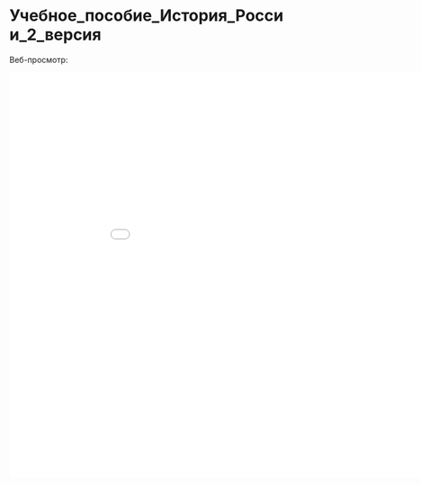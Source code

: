 # Учебное_пособие_История_России_2_версия

Веб-просмотр:

<object data="../_static/literature/Учебное_пособие_История_России_2_версия.pdf" type="application/pdf" width="960vw%" height="720vw%">
    <iframe src="../_static/literature/Учебное_пособие_История_России_2_версия.pdf" width="960vw%" height="720vw%" style="border: none;">
        У-упс, этот браузер не поддерживает встроенные PDF 😅 <br>
        <a href="https://github.com/0dminnimda/mephi-docs/blob/main/docs/_static/literature/Учебное_пособие_История_России_2_версия.pdf">Здесь</a> можно найти запасной веб-просмотр <br>
        Также можно <a href="../_static/literature/Учебное_пособие_История_России_2_версия.pdf">скачать PDF</a>
    </iframe>
</object>
